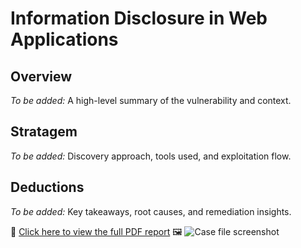 # Information Disclosure in Web Applications

## Overview
*To be added:* A high-level summary of the vulnerability and context.

## Stratagem
*To be added:* Discovery approach, tools used, and exploitation flow.

## Deductions
*To be added:* Key takeaways, root causes, and remediation insights.

📄 [Click here to view the full PDF report](https://github.com/Willmanzlair/Information-Disclosure-in-Web-Applications/blob/main/Information%20Disclosure%20Vulnerability%20Exploitation%20in%20Web%20Application.pdf)
🖼️ ![Case file screenshot](https://i.imgur.com/your-placeholder-image.png)

